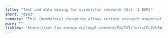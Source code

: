 ```yaml
---
title: "Text and data mining for scientific research (Art. 3 DSM)"
short: "dsm3"
summary: "This (mandatory) exception allows certain research organisations and cultural heritage institutions to reproduce works and other protected subject matter (other than software), as well as to extract the contents of databases, in order to perform text and data mining for the purposes of scientific research. Only those materials to which they have lawful access to can be mined under this provision. Copies created in the course of text and data mining can be stored with an appropriate level of security, and the exception does not set a limit on how long they can be stored. Uses allowed under this exception are not subject to compensation. The exception cannot be overridden by contract."
more: ""
linklaw: "https://eur-lex.europa.eu/legal-content/EN/TXT/?uri=CELEX%3A32019L0790#003"
---
```


